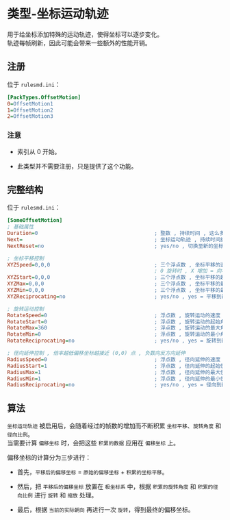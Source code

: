 # 类型-坐标运动轨迹

用于给坐标添加特殊的运动轨迹，使得坐标可以逐步变化。  
轨迹每帧刷新，因此可能会带来一些额外的性能开销。



## 注册

位于 `rulesmd.ini`：

```ini
[PackTypes.OffsetMotion]
0=OffsetMotion1
1=OffsetMotion2
2=OffsetMotion3
```

### 注意

* 索引从 0 开始。

* 此类型并不需要注册，只是提供了这个功能。



## 完整结构

位于 `rulesmd.ini`：

```ini
[SomeOffsetMotion]
; 基础属性
Duration=0                                      ; 整数 , 持续时间 , 这么多帧之后停止运动 , 会一直保留最终的结果 , 负数和 0 = 永久 , 默认值是 0 , 单位 : 帧
Next=                                           ; 坐标运动轨迹 , 持续时间结束之后切换至新的坐标运动轨迹 , 默认值是 空
NextReset=no                                    ; yes/no , 切换至新的坐标运动轨迹后 , 是否根据 XYZStart , RotateStart 和 RadiusStart 重置【积累的数据】 , 默认值是 no

; 坐标平移控制
XYZSpeed=0,0,0                                  ; 三个浮点数 , 坐标平移的速度 , 可以是负数 , 默认值是 0,0,0 , 单位 : 格点
                                                ; 0 旋转时 , X 增加 = 向右下平移 , Y 增加 = 向左下平移 , Z 增加 = 向上平移
XYZStart=0,0,0                                  ; 三个浮点数 , 坐标平移的起始位置 , 可以是负数 , 默认值是 0,0,0 , 单位 : 格点
XYZMax=0,0,0                                    ; 三个浮点数 , 坐标平移的最大位置 , 可以是负数 , 默认值是 0,0,0 , 单位 : 格点
XYZMin=0,0,0                                    ; 三个浮点数 , 坐标平移的最小位置 , 可以是负数 , 默认值是 0,0,0 , 单位 : 格点
XYZReciprocating=no                             ; yes/no , yes = 平移到最大值 (最小值) 时往回运动 , no = 平移到最大值时直接跳转到最小值 (运动到最小值时同理) , 默认值是 no

; 旋转运动控制
RotateSpeed=0                                   ; 浮点数 , 旋转运动的速度 , 正数 = 顺时针 , 默认值是 0 , 单位 : 度/帧
RotateStart=0                                   ; 浮点数 , 旋转运动的起始角度 , 默认值是 0 , 单位 : 度
RotateMax=360                                   ; 浮点数 , 旋转运动的最大角度 , 可以超过 360 度 , 默认值是 360 , 单位 : 度
RotateMin=0                                     ; 浮点数 , 旋转运动的最小角度 , 可以是负数 , 默认值是 0 , 单位 : 度
RotateReciprocating=no                          ; yes/no , yes = 旋转到最大值 (最小值) 时往回旋转 , no = 旋转到最大值时直接跳转到最小值 (旋转到最小值时同理) , 默认值是 no

; 径向延伸控制 , 倍率越低偏移坐标越接近 (0,0) 点 , 负数向反方向延伸
RadiusSpeed=0                                   ; 浮点数 , 径向延伸的速度 , 正数 = 向远方延伸 , 可以是负数 , 默认值是 0 , 单位 : 倍率/帧
RadiusStart=1                                   ; 浮点数 , 径向延伸的起始位置 , 可以是负数 , 默认值是 1 , 单位 : 倍率
RadiusMax=1                                     ; 浮点数 , 径向延伸的最大位置 , 可以是负数 , 默认值是 1 , 单位 : 倍率
RadiusMin=1                                     ; 浮点数 , 径向延伸的最小位置 , 可以是负数 , 默认值是 1 , 单位 : 倍率
RadiusReciprocating=no                          ; yes/no , yes = 径向到最大值 (最小值) 时往回运动 , no = 径向到最大值时直接跳转到最小值 (运动到最小值时同理) , 默认值是 no
```



## 算法

`坐标运动轨迹` 被启用后，会随着经过的帧数的增加而不断积累 `坐标平移`、`旋转角度` 和 `径向比例`。  
当需要计算 `偏移坐标` 时，会把这些 `积累的数据` 应用在 `偏移坐标` 上。

偏移坐标的计算分为三步进行：

* 首先，`平移后的偏移坐标` = `原始的偏移坐标` + `积累的坐标平移`。

* 然后，把 `平移后的偏移坐标` 放置在 `极坐标系` 中，根据 `积累的旋转角度` 和 `积累的径向比例` 进行 `旋转` 和 `缩放` 处理。

* 最后，根据 `当前的实际朝向` 再进行一次 `旋转`，得到最终的偏移坐标。